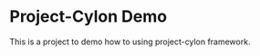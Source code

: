 Project-Cylon Demo
==================

This is a project to demo how to using project-cylon framework.
